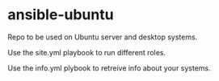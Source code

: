 # ansible-ubuntu
Repo to be used on Ubuntu server and desktop systems.

Use the site.yml playbook to run different roles.

Use the info.yml plybook to retreive info about your systems.
